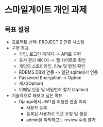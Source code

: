 # 스마일게이트 개인 과제
## 목표 설정
- 프로젝트 선택: PROJECT 2 인증 시스템
- 구현 목표
  - 가입, 로그인 페이지 -> API로 구현
  - 유저 관리 페이지 -> 웹 사이트로 확인
  - 게임의 스토리라인, 리뷰 및 평점 확인
  - RDBMS DB와 연동 -> 일단 sqlite에서 연동
  - Password Encryption -> Option
  - 캐시(Option)
  - 이메일 인증 및 비밀번호 찾기 (Option)
- 기술적으로 해보고 싶은 목표
  - Django에서 JWT를 이용한 인증 처리
    - 사용자 등록
    - 등록된 사용자로 토큰 요청 및 생성
    - admin을 제외하고는 review 수정 불가
